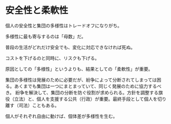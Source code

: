 # 安全性と柔軟性

個人の安全性と集団の多様性はトレードオフになりがち。

多様性に最も寄与するのは「母数」だ。

普段の生活がどれだけ安全でも、変化に対応できなければ死ぬ。

コストを下げるのと同時に、リスクも下げる。

原因としての「多様性」というよりも、結果としての「柔軟性」が重要。

集団の多様性は発展のために必要だが、紛争によって分断されてしまっては困る。あくまでも集団は一つにまとまっていて、同じく発展のために協力するべき。
紛争を解決して、集団の分断を防ぐ役割が求められる。方針を調整する旗役（立法）と、個人を支援する公共（行政）が重要。最終手段として個人を切り離す（司法）こともある。

個人がそれぞれ自由に動けば、個体差が多様性を生む。
